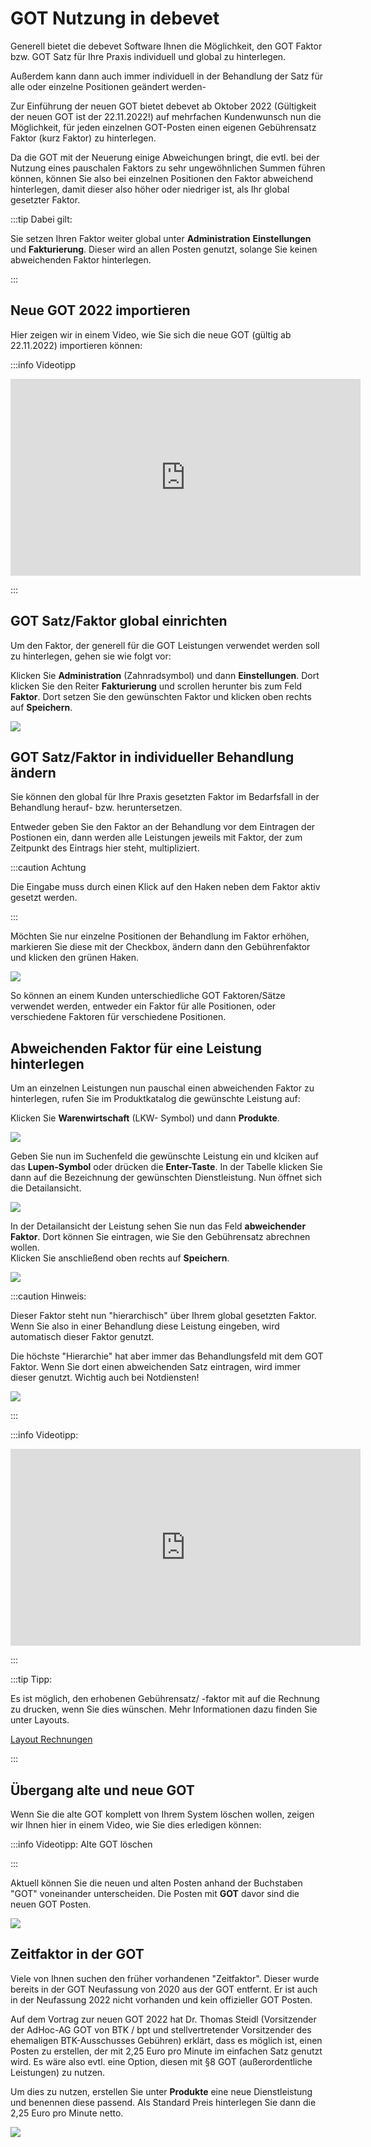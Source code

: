 # GOT Nutzung in debevet  

Generell bietet die debevet Software Ihnen die Möglichkeit, den GOT Faktor bzw. GOT Satz für Ihre Praxis individuell und global zu hinterlegen.

Außerdem kann dann auch immer individuell in der Behandlung der Satz für alle oder einzelne Positionen geändert werden-

Zur Einführung der neuen GOT bietet debevet ab Oktober 2022 (Gültigkeit der neuen GOT ist der 22.11.2022!) auf mehrfachen Kundenwunsch
nun die Möglichkeit, für jeden einzelnen GOT-Posten einen eigenen Gebührensatz Faktor (kurz Faktor) zu hinterlegen.

Da die GOT mit der Neuerung einige Abweichungen bringt, die evtl. bei der Nutzung eines pauschalen Faktors zu sehr ungewöhnlichen Summen führen können, können Sie
also bei einzelnen Positionen den Faktor abweichend hinterlegen, damit dieser also höher oder niedriger ist, als Ihr global gesetzter Faktor.

:::tip Dabei gilt: 

Sie setzen Ihren Faktor weiter global unter **Administration** **Einstellungen** und **Fakturierung**. 
Dieser wird an allen Posten genutzt, solange Sie keinen abweichenden Faktor hinterlegen.  

:::

## Neue GOT 2022 importieren

Hier zeigen wir in einem Video, wie Sie sich die neue GOT (gültig ab 22.11.2022) importieren können:

:::info Videotipp

<iframe width="560" height="315" src="https://www.youtube.com/embed/fqbn3z5Ha5o" title="YouTube video player
" frameborder="0" allow="accelerometer; autoplay; clipboard-write; encrypted-media; gyroscope; picture-in-picture" allowfullscreen></iframe>  

::: 

## GOT Satz/Faktor global einrichten 

Um den Faktor, der generell für die GOT Leistungen verwendet werden soll zu hinterlegen, gehen sie wie folgt vor:  

Klicken Sie **Administration** (Zahnradsymbol) und dann **Einstellungen**. Dort klicken Sie den Reiter **Fakturierung** und scrollen 
herunter bis zum Feld **Faktor**. Dort setzen Sie den gewünschten Faktor und klicken oben rechts auf **Speichern**.

![](../../static/img/Rechnungen/got_satz_global.png)


## GOT Satz/Faktor in individueller Behandlung ändern 

Sie können den global für Ihre Praxis gesetzten Faktor im Bedarfsfall in der Behandlung herauf- bzw. heruntersetzen.

Entweder geben Sie den Faktor an der Behandlung vor dem Eintragen der Postionen ein, dann werden alle Leistungen jeweils mit Faktor,
der zum Zeitpunkt des Eintrags hier steht, multipliziert.

:::caution Achtung

Die Eingabe muss durch einen Klick auf den Haken neben dem Faktor aktiv gesetzt werden.

:::

Möchten Sie nur einzelne Positionen der Behandlung im Faktor erhöhen, markieren Sie diese mit der Checkbox, ändern dann den Gebührenfaktor und 
klicken den grünen Haken.


![](../../static/img/Patienten/faktor.png)

So können an einem Kunden unterschiedliche GOT Faktoren/Sätze verwendet werden, entweder ein Faktor für alle Positionen, oder verschiedene
Faktoren für verschiedene Positionen.  


## Abweichenden Faktor für eine Leistung hinterlegen

Um an einzelnen Leistungen nun pauschal einen abweichenden Faktor zu hinterlegen, rufen Sie im Produktkatalog die gewünschte Leistung auf:

Klicken Sie **Warenwirtschaft** (LKW- Symbol) und dann **Produkte**. 

![](../../static/img/Rechnungen/Gotsatz1.png)  

Geben Sie nun im Suchenfeld die gewünschte Leistung ein und klciken auf das **Lupen-Symbol** oder drücken die **Enter-Taste**.
In der Tabelle klicken Sie dann auf die Bezeichnung der gewünschten Dienstleistung. Nun öffnet sich die Detailansicht.

![](../../static/img/Rechnungen/GOTsatz2.png)  

In der Detailansicht der Leistung sehen Sie nun das Feld **abweichender Faktor**. Dort können Sie eintragen, wie Sie den Gebührensatz abrechnen wollen.  
Klicken Sie anschließend oben rechts auf **Speichern**.

![](../../static/img/Rechnungen/GOTsatz3.png) 

:::caution Hinweis:  

Dieser Faktor steht nun "hierarchisch" über Ihrem global gesetzten Faktor. Wenn Sie also in einer Behandlung diese Leistung 
eingeben, wird automatisch dieser Faktor genutzt. 

Die höchste "Hierarchie" hat aber immer das Behandlungsfeld mit dem GOT Faktor. Wenn Sie dort einen abweichenden Satz eintragen, wird 
immer dieser genutzt. Wichtig auch bei Notdiensten!  

![](../../static/img/Rechnungen/GOTsatz5.png)  

:::  

:::info Videotipp:   

<iframe width="560" height="315" src="https://www.youtube.com/embed/amu9aEVgs8c" title="YouTube video player
" frameborder="0" allow="accelerometer; autoplay; clipboard-write; encrypted-media; gyroscope; picture-in-picture" allowfullscreen></iframe>

:::  

:::tip Tipp:

Es ist möglich, den erhobenen Gebührensatz/ -faktor mit auf die Rechnung zu drucken, wenn Sie dies wünschen. Mehr Informationen dazu
finden Sie unter Layouts.  

[Layout Rechnungen](https://handbuch.debevet.de/docs/Administration/Layouts#rechnungen-layout)   

:::

## Übergang alte und neue GOT

Wenn Sie die alte GOT komplett von Ihrem System löschen wollen, zeigen wir Ihnen hier in einem Video, wie Sie dies erledigen können:

:::info Videotipp: Alte GOT löschen


:::

Aktuell können Sie die neuen und alten Posten anhand der Buchstaben "GOT" voneinander unterscheiden. Die Posten mit **GOT** davor sind die neuen GOT Posten.

![](../../static/img/Admin/neu_alte_GOT.png)

## Zeitfaktor in der GOT    

Viele von Ihnen suchen den früher vorhandenen "Zeitfaktor". Dieser wurde bereits in der GOT Neufassung von 2020 aus der GOT entfernt. Er
ist auch in der Neufassung 2022 nicht vorhanden und kein offizieller GOT Posten.

Auf dem Vortrag zur neuen GOT 2022 hat Dr. Thomas Steidl (Vorsitzender der AdHoc-AG GOT von BTK / bpt und stellvertretender 
Vorsitzender des ehemaligen BTK-Ausschusses Gebühren) erklärt, dass es möglich ist, einen Posten zu erstellen, der mit 2,25 Euro pro Minute 
im einfachen Satz genutzt wird. 
Es wäre also evtl. eine Option, diesen mit §8 GOT (außerordentliche Leistungen) zu nutzen.

Um dies zu nutzen, erstellen Sie unter **Produkte** eine neue Dienstleistung und benennen diese passend. Als Standard Preis hinterlegen Sie dann die
2,25 Euro pro Minute netto.  

![](../../static/img/Rechnungen/zeitaufwand_got.png)





